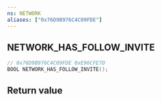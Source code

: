 ```yaml
---
ns: NETWORK
aliases: ["0x76D9B976C4C09FDE"]
---
```

## NETWORK_HAS_FOLLOW_INVITE

```c
// 0x76D9B976C4C09FDE 0xE96CFE7D
BOOL NETWORK_HAS_FOLLOW_INVITE();
```


## Return value
